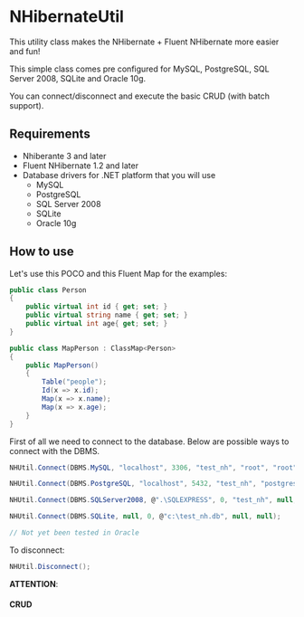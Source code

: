 NHibernateUtil
==============
This utility class makes the NHibernate + Fluent NHibernate more easier and fun!

This simple class comes pre configured for MySQL, PostgreSQL, SQL Server 2008, SQLite and Oracle 10g.

You can connect/disconnect and execute the basic CRUD (with batch support).


Requirements
------------
* Nhiberante 3 and later
* Fluent NHibernate 1.2 and later
* Database drivers for .NET platform that you will use
  * MySQL
  * PostgreSQL
  * SQL Server 2008
  * SQLite
  * Oracle 10g

How to use
----------
Let's use this POCO and this Fluent Map for the examples:
```csharp
public class Person
{
    public virtual int id { get; set; }
    public virtual string name { get; set; }
    public virtual int age{ get; set; }
}

public class MapPerson : ClassMap<Person>
{
    public MapPerson()
    {
        Table("people");
        Id(x => x.id);
        Map(x => x.name);
        Map(x => x.age);
    }
}
```

First of all we need to connect to the database. Below are possible ways to connect with the DBMS.
```csharp
NHUtil.Connect(DBMS.MySQL, "localhost", 3306, "test_nh", "root", "root");

NHUtil.Connect(DBMS.PostgreSQL, "localhost", 5432, "test_nh", "postgres", "root");

NHUtil.Connect(DBMS.SQLServer2008, @".\SQLEXPRESS", 0, "test_nh", null, null);

NHUtil.Connect(DBMS.SQLite, null, 0, @"c:\test_nh.db", null, null);

// Not yet been tested in Oracle
```

To disconnect:
```csharp
NHUtil.Disconnect();
```

**ATTENTION**: 


#### CRUD